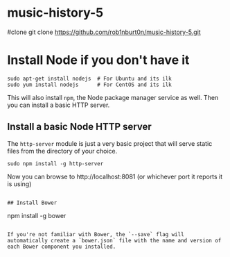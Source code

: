 # music-history-5

#clone
git clone https://github.com/rob1nburt0n/music-history-5.git


# Install Node if you don't have it

```
sudo apt-get install nodejs  # For Ubuntu and its ilk
sudo yum install nodejs      # For CentOS and its ilk
```
    
This will also install `npm`, the Node package manager service as well. Then you can install a basic HTTP server.

## Install a basic Node HTTP server 
The `http-server` module is just a very basic project that will serve static files from the directory of your choice.

    sudo npm install -g http-server


Now you can browse to http://localhost:8081 (or whichever port it reports it is using) 


```

## Install Bower

```
npm install -g bower

   
```

If you're not familiar with Bower, the `--save` flag will automatically create a `bower.json` file with the name and version of each Bower component you installed.


